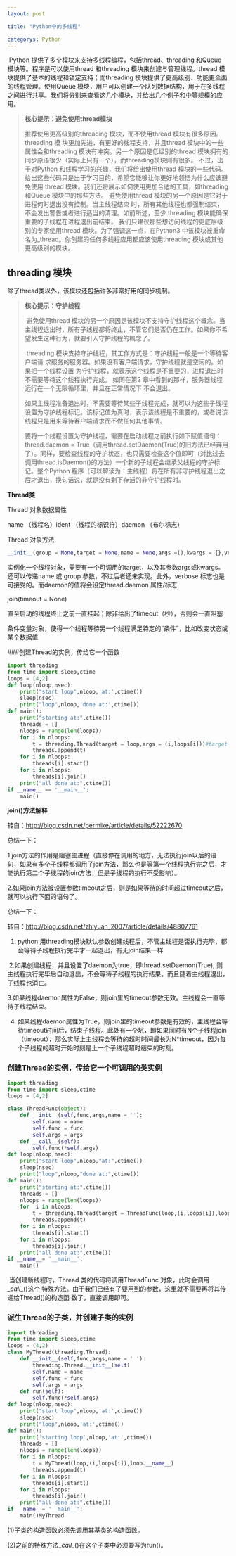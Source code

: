 ```yaml
---
layout: post

title: "Python中的多线程"

categorys: Python
---
```


​       Python 提供了多个模块来支持多线程编程，包括thread、threading 和Queue 模块等。程序是可以使用thread 和threading 模块来创建与管理线程。thread 模块提供了基本的线程和锁定支持；而threading 模块提供了更高级别、功能更全面的线程管理。使用Queue 模块，用户可以创建一个队列数据结构，用于在多线程之间进行共享。我们将分别来查看这几个模块，并给出几个例子和中等规模的应用。

> **核心提示：避免使用thread模块**
>
> 推荐使用更高级别的threading 模块，而不使用thread 模块有很多原因。threading 模
> 块更加先进，有更好的线程支持，并且thread 模块中的一些属性会和threading 模块有冲突。另一个原因是低级别的thread 模块拥有的同步原语很少（实际上只有一个），而threading模块则有很多。
>        不过，出于对Python 和线程学习的兴趣，我们将给出使用thread 模块的一些代码。给出这些代码只是出于学习目的，希望它能够让你更好地领悟为什么应该避免使用
> thread 模块。我们还将展示如何使用更加合适的工具，如threading 和Queue 模块中的那些方法。
>         避免使用thread 模块的另一个原因是它对于进程何时退出没有控制。当主线程结束
> 时，所有其他线程也都强制结束，不会发出警告或者进行适当的清理。如前所述，至少
> threading 模块能确保重要的子线程在进程退出前结束。
>         我们只建议那些想访问线程的更底层级别的专家使用thread 模块。为了强调这一点，在Python3 中该模块被重命名为_thread。你创建的任何多线程应用都应该使用threading 模块或其他更高级别的模块。

## threading 模块

除了thread类以外，该模块还包括许多非常好用的同步机制。

>**核心提示：守护线程**
>
>​     避免使用thread 模块的另一个原因是该模块不支持守护线程这个概念。当主线程退出时，所有子线程都将终止，不管它们是否仍在工作。如果你不希望发生这种行为，就要引入守护线程的概念了。
>
>​        threading 模块支持守护线程，其工作方式是：守护线程一般是一个等待客户端请
>求服务的服务器。如果没有客户端请求，守护线程就是空闲的。如果把一个线程设置
>为守护线程，就表示这个线程是不重要的，进程退出时不需要等待这个线程执行完成。
>如同在第2 章中看到的那样，服务器线程远行在一个无限循环里，并且在正常情况下
>不会退出。
>
>​        如果主线程准备退出时，不需要等待某些子线程完成，就可以为这些子线程设置为守护线程标记。该标记值为真时，表示该线程是不重要的，或者说该线程只是用来等待客户端请求而不做任何其他事情。
>
>​        要将一个线程设置为守护线程，需要在启动线程之前执行如下赋值语句：thread.daemon = True（调用thread.setDaemon(True)的旧方法已经弃用了）。同样，要检查线程的守护状态，也只需要检查这个值即可（对比过去调用thread.isDaemon()的方法）一个新的子线程会继承父线程的守护标记。整个Python 程序（可以解读为：主线程）将在所有非守护线程退出之后才退出，换句话说，就是没有剩下存活的非守护线程时。

**Thread类**

Thread 对象数据属性

name （线程名）ident （线程的标识符）daemon （布尔标志）

Thread 对象方法

```python
__init__(group = None,target = None,name = None,args =(),kwargs = {},verbose = None,daemon = None ) 
```

实例化一个线程对象，需要有一个可调用的target，以及其参数args或kwargs。还可以传递name 或 group 参数，不过后者还未实现。此外，verbose 标志也是可接受的。而daemon的值将会设定thread.daemon 属性/标志

join(timeout = None)

直至启动的线程终止之前一直挂起；除非给出了timeout（秒），否则会一直阻塞

条件变量对象，使得一个线程等待另一个线程满足特定的“条件”，比如改变状态或某个数据值

###创建Thread的实例，传给它一个函数

```python
import threading
from time import sleep,ctime
loops = [4,2]
def loop(nloop,nsec):
    print("start loop",nloop,'at:',ctime())
    sleep(nsec)
    print("loop",nloop,'done at:',ctime())
def main():
    print("starting at:",ctime())
    threads = []
    nloops = range(len(loops))
    for i in nloops:
        t = threading.Thread(target = loop,args = (i,loops[i]))#target一个调用的对象
        threads.append(t)
    for i in nloops:
        threads[i].start()
    for i in nloops:
        threads[i].join()
    print("all done at:",ctime())
if __name__ == '__main__':
    main()
```

**join()方法解释**

转自：http://blog.csdn.net/permike/article/details/52222670

总结一下：

1.join方法的作用是阻塞主进程（直接停在调用的地方，无法执行join以后的语句，如果有多个子线程都调用了join方法，那么也是等第一个线程执行完之后，才能执行第二个子线程的join方法，但是子线程的执行不受影响）。

2.如果join方法被设置参数timeout之后，则是如果等待的时间超过timeout之后，就可以执行下面的语句了。

总结一下：

转自：http://blog.csdn.net/zhiyuan_2007/article/details/48807761

1. python 用threading模块默认参数创建线程后，不管主线程是否执行完毕，都会等待子线程执行完毕才一起退出，有无join结果一样

​    2.如果创建线程，并且设置了daemon为true，即thread.setDaemon(True), 则主线程执行完毕后自动退出，不会等待子线程的执行结果。而且随着主线程退出，子线程也消亡。

​    3.如果线程daemon属性为False，则join里的timeout参数无效。主线程会一直等待子线程结束。

4. 如果线程daemon属性为True，则join里的timeout参数是有效的，主线程会等待timeout时间后，结束子线程。此处有一个坑，即如果同时有N个子线程join（timeout），那么实际上主线程会等待的超时时间最长为N*timeout，因为每个子线程的超时开始时刻是上一个子线程超时结束的时刻。

### 创建Thread的实例，传给它一个可调用的类实例

```python
import threading
from time import sleep,ctime
loops = [4,2]

class ThreadFunc(object):
    def __init__(self,func,args,name = ''):
        self.name = name
        self.func = func
        self.args = args
    def __call__(self):
        self.func(*self.args)
def loop(nloop,nsec):
    print("start loop",nloop,"at:",ctime())
    sleep(nsec)
    print("loop",nloop,"done at:",ctime())
def main():
    print("starting at:".ctime())
    threads = []
    nloops = range(len(loops))
    for  i in nloops: 
        t = threading.Thread(target = ThreadFunc(loop,(i,loops[i]),loop.__name__))
        threads.append(t)
    for i in nloops:
        threads[i].start()
    for i in nloops:
        threads[i].join()
    print("all done at:",ctime())
if __name__= '__main__':
    main()
```

​    当创建新线程时，Thread 类的代码将调用ThreadFunc 对象，此时会调用\__call__()这个
特殊方法。由于我们已经有了要用到的参数，这里就不需要再将其传递给Thread()的构造函
数了，直接调用即可。

### 派生Thread的子类，并创建子类的实例

```python
import threading
from time import sleep,ctime
loops = (4,2)
class MyThread(threading.Thread):
    def __init__(self,func,args,name = ' '):
        threading.Thread.__init__(self)
        self.name = name
        self.func = func
        self.args = args
    def run(self):
        self.func(*self.args)
def loop(nloop,nsec):
    print("start loop",nloop,'at:',ctime())
    sleep(nsec)
    print("loop",nloop,'at:',ctime())
def main():
    print('starting loop',nloop,'at:',ctime())
    threads = []
    nloops = range(len(loops))
    for i in nloops:
        t = MyThread(loop,(i,loops[i]),loop.__name__)
        threads.append(t)
    for i in nloops:
        threads[i].start()
    for i in nloops:
        threads[i].join()
    print("all done at:",ctime())
if __name__= '__main__':
    main()MyThread
```

(1)子类的构造函数必须先调用其基类的构造函数。

(2)之前的特殊方法\__call__()在这个子类中必须要写为run()。



